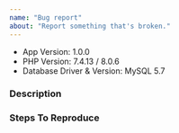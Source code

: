 ```yaml
---
name: "Bug report"
about: "Report something that's broken."
---
```


<!-- DO NOT THROW THIS AWAY -->
<!-- Fill out the FULL versions with patch versions -->

- App Version: 1.0.0
- PHP Version: 7.4.13 / 8.0.6
- Database Driver & Version: MySQL 5.7

### Description

### Steps To Reproduce
